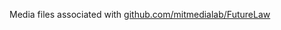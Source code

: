 Media files associated with [github.com/mitmedialab/FutureLaw](https://github.com/mitmedialab/FutureLaw)
